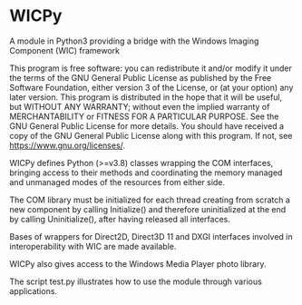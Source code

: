 # WICPy
A module in Python3 providing a bridge with the Windows Imaging Component (WIC) framework

This program is free software: you can redistribute it and/or modify it under the terms of the GNU General Public License as published by the Free Software Foundation, either version 3 of the License, or (at your option) any later version. This program is distributed in the hope that it will be useful, but WITHOUT ANY WARRANTY; without even the implied warranty of MERCHANTABILITY or FITNESS FOR A PARTICULAR PURPOSE. See the GNU General Public License for more details. You should have received a copy of the GNU General Public License along with this program. If not, see https://www.gnu.org/licenses/.

WICPy defines Python (>=v3.8) classes wrapping the COM interfaces, bringing access to their methods and coordinating the memory managed and unmanaged modes of the resources from either side.

The COM library must be initialized for each thread creating from scratch a new component by calling Initialize() and therefore uninitialized at the end by calling Uninitialize(), after having released all interfaces.

Bases of wrappers for Direct2D, Direct3D 11 and DXGI interfaces involved in interoperability with WIC are made available.

WICPy also gives access to the Windows Media Player photo library.

The script test.py illustrates how to use the module through various applications.
